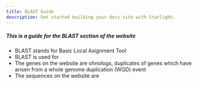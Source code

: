 ```yaml
---
title: BLAST Guide
description: Get started building your docs site with Starlight.
---
```

<!DOCTYPE html>
<html>
<head>

<h5>This is a guide for the BLAST section of the website</h5>

</head>

<ul>
<li>BLAST stands for Basic Local Asignment Tool
<li>BLAST is used for
<li>The genes on the website are ohnologs, duplicates of genes which have arisen from a whole genome duplication (WGD) event
<li>The sequences on the website are
</ul>

</html>